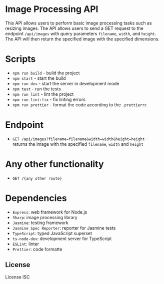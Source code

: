 # Image Processing API

This API allows users to perform basic image processing tasks such as resizing images. The API allows users to send a GET request to the endpoint `/api/images` with query parameters `filename`, `width`, and `height`. The API will then return the specified image with the specified dimensions.

# Scripts

- `npm run build` - build the project
- `npm start` - start the build
- `npm run dev` - start the server in development mode
- `npm test` - run the tests
- `npm run lint` - lint the project
- `npm run lint:fix` - fix linting errors
- `npm run prettier` - format the code according to the `.prettierrc`

# Endpoint

- `GET /api/images?filename=filename&width=width&height=height` - returns the image with the specified `filename`, `width` and `height`

# Any other functionality

- `GET /{any other route}` 

# Dependencies

- `Express`: web framework for Node.js
- `Sharp`: image processing library
- `Jasmine`: testing framework
- `Jasmine Spec Reporter`: reporter for Jasmine tests
- `TypeScript`: typed JavaScript superset
- `ts-node-dev`: development server for TypeScript
- `ESLint`: linter
- `Prettier`: code formatte

## License

License ISC
